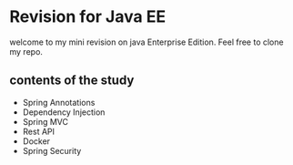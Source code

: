 # Revision for Java EE

welcome to my mini revision on java Enterprise Edition. Feel free to clone my repo.
## contents of the study
- Spring Annotations
- Dependency Injection
- Spring MVC
- Rest API
- Docker
- Spring Security
